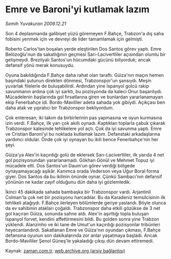 # Emre ve Baroni'yi kutlamak lazım

*Semih Yuvakuran 2009.12.21*

<tr><td class="metin" colspan="2" style="padding-top: 20px; padding-left: 5px; ">Son 4 deplasmanda galibiyet yüzü göremeyen F.Bahçe, Trabzon'a dış saha fobisini yenmek için ve devreyi de lider tamamlamak için gelmişti.</td></tr><tr><td class="metin" colspan="2" style="padding-top: 20px; padding-left: 5px; "><p>Roberto Carlos'tan boşalan yerde eleştirilen Dos Santos görev yaptı. Emre Belözoğlu'nun da sakatlığının geçmesi Sarı-Lacivertliler açısından olumlu bir gelişmeydi. Brezilyalı Santos'un hücumdaki gücünü biliyorduk; ancak defansif yönü merak konusuydu.
<p> Oyuna bakıldığında F.Bahçe daha rahat olan taraftı. Güiza'nın maçın hemen başındaki şutunun direkten dönmesi, Trabzonspor'un şansıydı. Meşin yuvarlak filelerle de buluşabilirdi. Ardından yine İspanyol golcü rakip savunmanın ardına çok iyi sarktı, bu pozisyonda da kaleci Onur başarılıydı. Mücadelenin başlarında gol fırsatlarına giren ve bunlardan yararlanamayan ekip Fenerbahçe idi. Bordo-Mavililer adeta sahada yok gibiydi. Açıkçası ben daha atak ve yıpratıcı bir Trabzonspor bekliyordum.
<p> Çok enteresan; iki takım da birbirlerinin pas yapmasına ve oyun kurmasına izin verdi. F.Bahçe, ilk yarı çok akıllı oynadı. Kaptıkları toplarla çabuk çıkarak Trabzonspor kalesinde tehlikelere yol açtı. Çok da iyi savunma yaptı. Emre ve Cristian Baroni'yi bu noktada kutlamak lazım. Defanstaki arkadaşlarına yardımcı oldular. Önde çok iyi oynayan bu ikili bence Fenerbahçe'nin her şeyi.
<p> Güiza'ya Alex'in kaçırdığı golü de eklersek Sarı-Lacivertliler, ilk yarıda 4 net gol pozisyonundan yararlanamadı. Gökhan Gönül ve Mehmet Topuz iyi mücadele etti. Dos Santos'un Daum'un görev verdiği bölgede oynayamayacağı aşikâr. Kanımca orada Vederson veya Uğur Boral forma giyer. Dos Santos da bu ikilinin önünde oynar. Çünkü Sambacı'nın defansif yönünün ne kadar zayıf olduğunu dün daha iyi gözlemledik.
<p> İkinci 45 dakikada sahada bambaşka bir Trabzonspor vardı. Arjantinli Colman'la çok net bir pozisyonu harcadılar. Bu da Karadeniz temsilcisinin ilk tehlikeli atağıydı. F.Bahçe ilerleyen bölümlerde geriye yaslandı. Böyle olunca da ev sahibinin atakları çoğaldı. Trabzonspor daha etkili gözükse de 3 net gol kaçıran Güiza, sonunda sahne aldı. Alex'in aşırttığı topla buluşan İspanyol forvet, kendini affettirmesini bildi. Bu golden sonra yine Trabzon yüklendi. Alanzinho ve iki tane de Umut'un kaçırdığı pozisyonlar tribünleri heyecanlandırdı. Sakatlanan Emre ve Güiza'nın oyundan çıkması, F.Bahçe defansına oyunun son dakikalarında zor anlar yaşatmaya başladı. Ancak Bordo-Mavililer Şenol Güneş'le yakaladığı çıkışı dün devam ettiremedi. <br/></p></p></p></p></p></td></tr>

Kaynak: [zaman.com.tr](http://zaman.com.tr/yazar.do?yazino=930106), [web.archive.org (arşiv bağlantısı)](http://web.archive.org/web/20100210152221/http://www.zaman.com.tr:80/yazar.do?yazino=930106)
